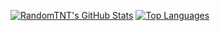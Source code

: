 [![RandomTNT's GitHub Stats](https://github-readme-stats.vercel.app/api?username=RandomTNT&show_icons=true&theme=radical)](https://github.com/RandomTNT)
[![Top Languages](https://github-readme-stats.vercel.app/api/top-langs/?username=RandomTNT&layout=compact&theme=radical)](https://github.com/RandomTNT)

